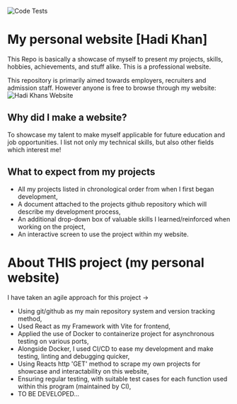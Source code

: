 ![Code Tests](https://github.com/Hadookhan/my-portfolio/actions/workflows/ci.yml/badge.svg)

# My personal website [Hadi Khan]

This Repo is basically a showcase of myself to present my projects, skills, hobbies, achievements, and stuff alike.
This is a professional website.

This repository is primarily aimed towards employers, recruiters and admission staff.
However anyone is free to browse through my website:
![Hadi Khans Website](https://google.com)

## Why did I make a website?

To showcase my talent to make myself applicable for future education and job opportunities.
I list not only my technical skills, but also other fields which interest me!

## What to expect from my projects

- All my projects listed in chronological order from when I first began development,
- A document attached to the projects github repository which will describe my development process,
- An additional drop-down box of valuable skills I learned/reinforced when working on the project,
- An interactive screen to use the project within my website.

# About THIS project (my personal website)

I have taken an agile approach for this project ->
- Using git/github as my main repository system and version tracking method,
- Used React as my Framework with Vite for frontend,
- Applied the use of Docker to containerize project for asynchronous testing on various ports,
- Alongside Docker, I used CI/CD to ease my development and make testing, linting and debugging quicker,
- Using Reacts http 'GET' method to scrape my own projects for showcase and interactability on this website,
- Ensuring regular testing, with suitable test cases for each function used within this program (maintained by CI),
- TO BE DEVELOPED...
